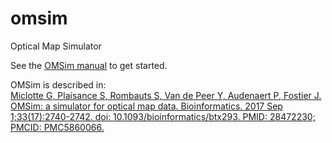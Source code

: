 # omsim
Optical Map Simulator  

See the [OMSim manual](https://github.com/biointec/omsim/wiki) to get started.


OMSim is described in:  
[Miclotte G, Plaisance S, Rombauts S, Van de Peer Y, Audenaert P, Fostier J. OMSim: a simulator for optical map data. Bioinformatics. 2017 Sep 1;33(17):2740-2742. doi: 10.1093/bioinformatics/btx293. PMID: 28472230; PMCID: PMC5860066.](https://doi.org/10.1093/bioinformatics/btx293)
